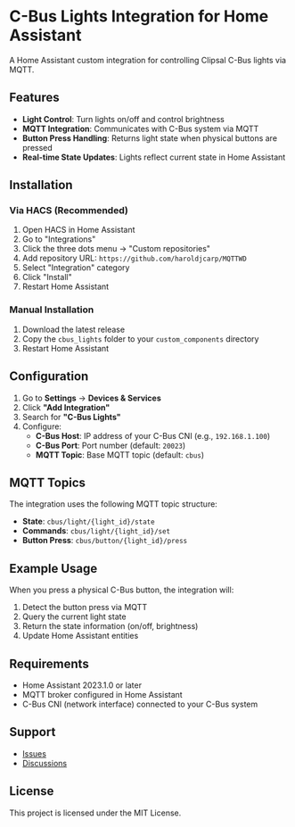 # C-Bus Lights Integration for Home Assistant

A Home Assistant custom integration for controlling Clipsal C-Bus lights via MQTT.

## Features

- **Light Control**: Turn lights on/off and control brightness
- **MQTT Integration**: Communicates with C-Bus system via MQTT
- **Button Press Handling**: Returns light state when physical buttons are pressed
- **Real-time State Updates**: Lights reflect current state in Home Assistant

## Installation

### Via HACS (Recommended)

1. Open HACS in Home Assistant
2. Go to "Integrations" 
3. Click the three dots menu → "Custom repositories"
4. Add repository URL: `https://github.com/haroldjcarp/MQTTWD`
5. Select "Integration" category
6. Click "Install"
7. Restart Home Assistant

### Manual Installation

1. Download the latest release
2. Copy the `cbus_lights` folder to your `custom_components` directory
3. Restart Home Assistant

## Configuration

1. Go to **Settings** → **Devices & Services**
2. Click **"Add Integration"**
3. Search for **"C-Bus Lights"**
4. Configure:
   - **C-Bus Host**: IP address of your C-Bus CNI (e.g., `192.168.1.100`)
   - **C-Bus Port**: Port number (default: `20023`)
   - **MQTT Topic**: Base MQTT topic (default: `cbus`)

## MQTT Topics

The integration uses the following MQTT topic structure:

- **State**: `cbus/light/{light_id}/state`
- **Commands**: `cbus/light/{light_id}/set`
- **Button Press**: `cbus/button/{light_id}/press`

## Example Usage

When you press a physical C-Bus button, the integration will:
1. Detect the button press via MQTT
2. Query the current light state
3. Return the state information (on/off, brightness)
4. Update Home Assistant entities

## Requirements

- Home Assistant 2023.1.0 or later
- MQTT broker configured in Home Assistant
- C-Bus CNI (network interface) connected to your C-Bus system

## Support

- [Issues](https://github.com/haroldjcarp/MQTTWD/issues)
- [Discussions](https://github.com/haroldjcarp/MQTTWD/discussions)

## License

This project is licensed under the MIT License. 